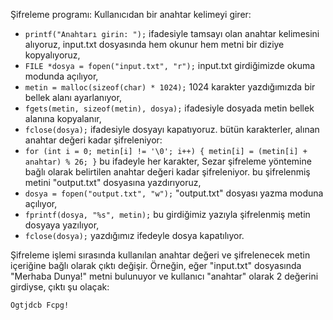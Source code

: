 Şifreleme programı:
Kullanıcıdan bir anahtar kelimeyi girer:
   - `printf("Anahtarı girin: ");` ifadesiyle tamsayı olan anahtar kelimesini alıyoruz,
input.txt dosyasında hem okunur hem metni bir diziye kopyalıyoruz,
   - `FILE *dosya = fopen("input.txt", "r");` input.txt girdiğimizde okuma modunda açılıyor,
   - `metin = malloc(sizeof(char) * 1024);` 1024 karakter yazdığımızda bir bellek alanı ayarlanıyor,
   - `fgets(metin, sizeof(metin), dosya);` ifadesiyle dosyada metin bellek alanına kopyalanır,
   - `fclose(dosya);` ifadesiyle dosyayı kapatıyoruz.
bütün karakterler, alınan anahtar değeri kadar şifreleniyor:
   - `for (int i = 0; metin[i] != '\0'; i++) { metin[i] = (metin[i] + anahtar) % 26; }` bu ifadeyle her karakter, Sezar şifreleme yöntemine bağlı olarak belirtilen anahtar değeri kadar şifreleniyor.
     bu şifrelenmiş metini "output.txt" dosyasına yazdırıyoruz,
   - `dosya = fopen("output.txt", "w");`  "output.txt" dosyası yazma moduna açılıyor,
   - `fprintf(dosya, "%s", metin);` bu girdiğimiz yazıyla şifrelenmiş metin dosyaya yazılıyor,
   - `fclose(dosya);` yazdığımız ifedeyle dosya kapatılıyor.
     
Şifreleme işlemi sırasında kullanılan anahtar değeri ve şifrelenecek metin içeriğine bağlı olarak çıktı değişir. Örneğin, eğer "input.txt" dosyasında "Merhaba Dunya!" metni bulunuyor ve kullanıcı "anahtar" olarak 2 değerini girdiyse, çıktı şu olaçak:

`Ogtjdcb Fcpg!`
